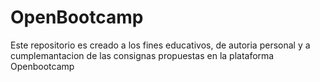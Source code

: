 # OpenBootcamp
Este repositorio es creado a los fines educativos, de autoria personal y a cumplemantacion de las consignas propuestas en la plataforma Openbootcamp
